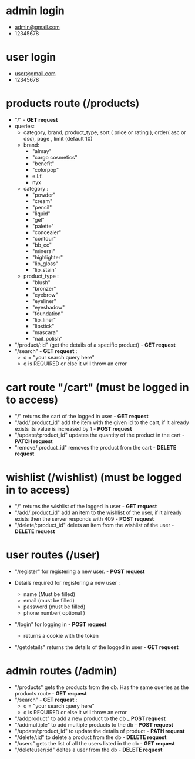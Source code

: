 # admin login 
  - admin@gmail.com
  - 12345678
# user login
  - user@gmail.com
  - 12345678
# products route (/products)
  - "/" - **GET request**
  - queries: 
    - category, brand, product_type, sort ( price or rating ), order( asc or dsc), page , limit (default 10)
    - brand:
      - "almay"
      - "cargo cosmetics"
      - "benefit"
      - "colorpop"
      - e.l.f.
      - nyx
    - category : 
      - "powder"
      - "cream"
      - "pencil"
      - "liquid"
      - "gel"
      - "palette"
      - "concealer"
      - "contour"
      - "bb_cc"
      - "mineral"
      - "highlighter"
      - "lip_gloss"
      - "lip_stain"
    - product_type :
      - "blush"
      - "bronzer"
      - "eyebrow"
      - "eyeliner"
      - "eyeshadow"
      - "foundation"
      - "lip_liner"
      - "lipstick"
      - "mascara"
      - "nail_polish"
  -  "/product/:id" (get the details of a specific product) - **GET request**
  -  "/search" - **GET request** :
        - q = "your search query here" 
        - q is REQUIRED or else it will throw an error
        
        
# cart route "/cart" (must be logged in to access)
  - "/" returns the cart of the logged in user - **GET request**
  - "/add/:product_id" add the item with the given id to the cart, if it already exists its value is increased by 1 - **POST request**
  - "/update/:product_id" updates the quantity of the product in the cart - **PATCH request**
  - "remove/:product_id" removes the product from the cart - **DELETE request**



# wishlist (/wishlist) (must be logged in to access)
  - "/" returns the wishlist of the logged in user - **GET request**
  - "/add/:product_id" add an item to the wishlist of the user, if it already exists then the server responds with 409 - **POST request**
  - "/delete/:product_id" delets an item from the wishlist of the user - **DELETE request**
  
  
# user routes (/user)
  - "/register" for registering a new user. - **POST request**
  - Details required for registering a new user :
      - name (Must be filled)
      - email (must be filled)
      - password (must be filled)
      - phone number( optional )
        
  - "/login" for logging in - **POST request**
      - returns a cookie with the token
  - "/getdetails" returns the details of the logged in user - **GET request**
  
# admin routes (/admin)
  - "/products" gets the products from the db. Has the same queries as the products route - **GET request**
  - "/search" - **GET request** :
      - q = "your search query here" 
      - q is REQUIRED or else it will throw an error
  - "/addproduct" to add a new product to the db _ **POST request**
  - "/addmultiple" to add multiple products to the db - **POST request**
  - "/update/:product_id" to update the details of product - **PATH request**
  - "/delete/:id" to delete a product from the db - **DELETE request**
  - "/users" gets the list of all the users listed in the db - **GET request**
  - "/deleteuser/:id" deltes a user from the db - **DELETE request**
